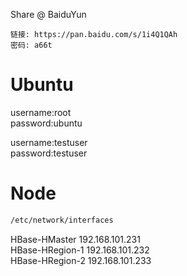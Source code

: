 
Share @ BaiduYun
```
链接: https://pan.baidu.com/s/1i4Q1QAh
密码: a66t
```

# Ubuntu
username:root<br>
password:ubuntu<br>

username:testuser<br>
password:testuser<br>

# Node

```bash
/etc/network/interfaces
```

HBase-HMaster 192.168.101.231<br>
HBase-HRegion-1 192.168.101.232<br>
HBase-HRegion-2 192.168.101.233<br>


